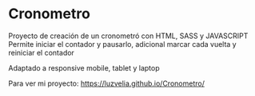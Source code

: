 # Cronometro 

Proyecto de creación de un cronometró con HTML, SASS y JAVASCRIPT
Permite iniciar el contador y pausarlo, adicional marcar cada vuelta y reiniciar el contador

Adaptado a responsive mobile, tablet y laptop


Para ver mi proyecto: https://luzvelia.github.io/Cronometro/
